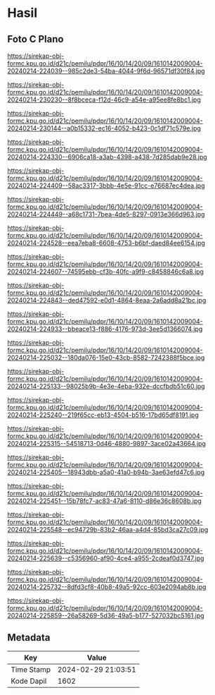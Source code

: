# Hasil

## Foto C Plano

https://sirekap-obj-formc.kpu.go.id/d21c/pemilu/pdpr/16/10/14/20/09/1610142009004-20240214-224039--985c2de3-54ba-4044-9f6d-96571df30f84.jpg

https://sirekap-obj-formc.kpu.go.id/d21c/pemilu/pdpr/16/10/14/20/09/1610142009004-20240214-230230--8f8bceca-f12d-46c9-a54e-a95ee8fe8bc1.jpg

https://sirekap-obj-formc.kpu.go.id/d21c/pemilu/pdpr/16/10/14/20/09/1610142009004-20240214-230144--a0b15332-ec16-4052-b423-0c1df71c579e.jpg

https://sirekap-obj-formc.kpu.go.id/d21c/pemilu/pdpr/16/10/14/20/09/1610142009004-20240214-224330--6906ca18-a3ab-4398-a438-7d285dab9e28.jpg

https://sirekap-obj-formc.kpu.go.id/d21c/pemilu/pdpr/16/10/14/20/09/1610142009004-20240214-224409--58ac3317-3bbb-4e5e-91cc-e76687ec4dea.jpg

https://sirekap-obj-formc.kpu.go.id/d21c/pemilu/pdpr/16/10/14/20/09/1610142009004-20240214-224449--a68c1731-7bea-4de5-8297-0913e366d963.jpg

https://sirekap-obj-formc.kpu.go.id/d21c/pemilu/pdpr/16/10/14/20/09/1610142009004-20240214-224528--eea7eba8-6608-4753-b6bf-daed84ee6154.jpg

https://sirekap-obj-formc.kpu.go.id/d21c/pemilu/pdpr/16/10/14/20/09/1610142009004-20240214-224607--74595ebb-cf3b-40fc-a9f9-c8458846c6a8.jpg

https://sirekap-obj-formc.kpu.go.id/d21c/pemilu/pdpr/16/10/14/20/09/1610142009004-20240214-224843--ded47592-e0d1-4864-8eaa-2a6add8a21bc.jpg

https://sirekap-obj-formc.kpu.go.id/d21c/pemilu/pdpr/16/10/14/20/09/1610142009004-20240214-224933--bbeace13-f886-4176-973d-3ee5d1366074.jpg

https://sirekap-obj-formc.kpu.go.id/d21c/pemilu/pdpr/16/10/14/20/09/1610142009004-20240214-225032--180da076-15e0-43cb-8582-7242388f5bce.jpg

https://sirekap-obj-formc.kpu.go.id/d21c/pemilu/pdpr/16/10/14/20/09/1610142009004-20240214-225133--98025b9b-4e3e-4eba-932e-dccfbdb51c60.jpg

https://sirekap-obj-formc.kpu.go.id/d21c/pemilu/pdpr/16/10/14/20/09/1610142009004-20240214-225240--219f65cc-eb13-4504-b516-17bd65df8191.jpg

https://sirekap-obj-formc.kpu.go.id/d21c/pemilu/pdpr/16/10/14/20/09/1610142009004-20240214-225315--54518713-0d46-4880-9897-3ace02a43664.jpg

https://sirekap-obj-formc.kpu.go.id/d21c/pemilu/pdpr/16/10/14/20/09/1610142009004-20240214-225405--18943dbb-a5a0-41a0-b94b-3ae63efd47c6.jpg

https://sirekap-obj-formc.kpu.go.id/d21c/pemilu/pdpr/16/10/14/20/09/1610142009004-20240214-225451--15b78fc7-ac83-47a6-8110-d86e36c8608b.jpg

https://sirekap-obj-formc.kpu.go.id/d21c/pemilu/pdpr/16/10/14/20/09/1610142009004-20240214-225548--ec94729b-83b2-46aa-a4d4-85bd3ca27c09.jpg

https://sirekap-obj-formc.kpu.go.id/d21c/pemilu/pdpr/16/10/14/20/09/1610142009004-20240214-225639--c5356960-af90-4ce4-a955-2cdeaf0d3747.jpg

https://sirekap-obj-formc.kpu.go.id/d21c/pemilu/pdpr/16/10/14/20/09/1610142009004-20240214-225732--8dfd3cf8-40b8-49a5-92cc-603e2094ab8b.jpg

https://sirekap-obj-formc.kpu.go.id/d21c/pemilu/pdpr/16/10/14/20/09/1610142009004-20240214-225859--26a58269-5d36-49a5-b177-527032bc5161.jpg


## Metadata

| Key        | Value               |
| ---------- | ------------------- |
| Time Stamp | 2024-02-29 21:03:51 |
| Kode Dapil | 1602                |



